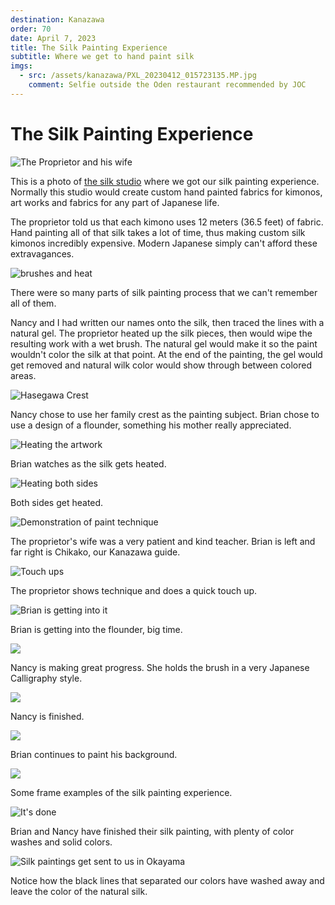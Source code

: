 ```yaml
---
destination: Kanazawa
order: 70
date: April 7, 2023
title: The Silk Painting Experience
subtitle: Where we get to hand paint silk
imgs: 
  - src: /assets/kanazawa/PXL_20230412_015723135.MP.jpg
    comment: Selfie outside the Oden restaurant recommended by JOC
---
```


# The Silk Painting Experience

![The Proprietor and his wife](/assets/kanazawa/PXL_20230414_031349823.jpg)

This is a photo of [the silk studio](https://yuzen-youmei.com/) where we got our silk painting experience. Normally this studio would create custom hand painted fabrics for kimonos, art works and fabrics for any part of Japanese life. 

The proprietor told us that each kimono uses 12 meters (36.5 feet) of fabric. Hand painting all of that silk takes a lot of time, thus making custom silk kimonos incredibly expensive. Modern Japanese simply can't afford these extravagances.

![brushes and heat](/assets/kanazawa/PXL_20230414_004837996.MP.jpg)

There were so many parts of silk painting process that we can't remember all of them. 

Nancy and I had written our names onto the silk, then traced the lines with a natural gel. The proprietor heated up the silk pieces, then would wipe the resulting work with a wet brush. The natural gel would make it so the paint wouldn't color the silk at that point. At the end of the painting, the gel would get removed and natural wilk color would show through between colored areas.

![Hasegawa Crest](/assets/kanazawa/PXL_20230414_004903009.jpg)

Nancy chose to use her family crest as the painting subject. Brian chose to use a design of a flounder, something his mother really appreciated.

![Heating the artwork](/assets/kanazawa/PXL_20230414_005252370.jpg)

Brian watches as the silk gets heated.

![Heating both sides](/assets/kanazawa/PXL_20230414_005608133.jpg)

Both sides get heated.

![Demonstration of paint technique](/assets/kanazawa/PXL_20230414_012321522.jpg)

The proprietor's wife was a very patient and kind teacher. Brian is left and far right is Chikako, our Kanazawa guide.

![Touch ups](/assets/kanazawa/PXL_20230414_013003414.jpg)

The proprietor shows technique and does a quick touch up.

![Brian is getting into it](/assets/kanazawa/PXL_20230414_015327152.jpg)

Brian is getting into the flounder, big time.

![](/assets/kanazawa/PXL_20230414_015841860.jpg)

Nancy is making great progress. She holds the brush in a very Japanese Calligraphy style.

![](/assets/kanazawa/PXL_20230414_023152442.jpg)

Nancy is finished.

![](/assets/kanazawa/PXL_20230414_024603693.jpg)

Brian continues to paint his background.

![](/assets/kanazawa/PXL_20230414_024631553.jpg)

Some frame examples of the silk painting experience.

![It's done](/assets/kanazawa/PXL_20230414_025247405.jpg)

Brian and Nancy have finished their silk painting, with plenty of color washes and solid colors.

![Silk paintings get sent to us in Okayama](/assets/kanazawa/PXL_20230418_104918432.jpg)

Notice how the black lines that separated our colors have washed away and leave the color of the natural silk.